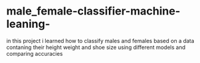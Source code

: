 # male_female-classifier-machine-leaning-
in this project i learned how to classify males and females based on a data contaning their height weight and shoe size using different models and comparing accuracies
